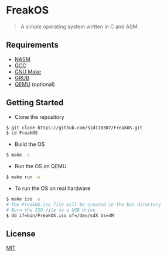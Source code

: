 # FreakOS

> A simple operating system written in C and ASM.

## Requirements

- [NASM](https://www.nasm.us/)
- [GCC](https://gcc.gnu.org/)
- [GNU Make](https://www.gnu.org/software/make/)
- [GRUB](https://www.gnu.org/software/grub/)
- [QEMU](https://www.qemu.org/) (optional)

## Getting Started

- Clone the repository

```bash
$ git clone https://github.com/Sid110307/FreakOS.git
$ cd FreakOS
```

- Build the OS

```bash
$ make -s
```

- Run the OS on QEMU

```bash
$ make run -s
```

- To run the OS on real hardware

```bash
$ make iso -s
# The FreakOS.iso file will be created in the bin directory
# Burn the ISO file to a USB drive
$ dd if=bin/FreakOS.iso of=/dev/sdX bs=4M
```

## License

[MIT](https://opensource.org/licenses/MIT)
